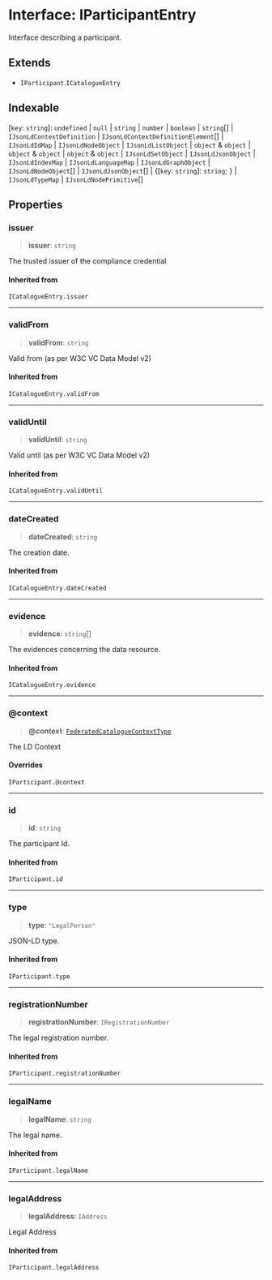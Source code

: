 # Interface: IParticipantEntry

Interface describing a participant.

## Extends

- `IParticipant`.`ICatalogueEntry`

## Indexable

\[`key`: `string`\]: `undefined` \| `null` \| `string` \| `number` \| `boolean` \| `string`[] \| `IJsonLdContextDefinition` \| `IJsonLdContextDefinitionElement`[] \| `IJsonLdIdMap` \| `IJsonLdNodeObject` \| `IJsonLdListObject` \| `object` & `object` \| `object` & `object` \| `object` & `object` \| `IJsonLdSetObject` \| `IJsonLdJsonObject` \| `IJsonLdIndexMap` \| `IJsonLdLanguageMap` \| `IJsonLdGraphObject` \| `IJsonLdNodeObject`[] \| `IJsonLdJsonObject`[] \| \{[`key`: `string`]: `string`; \} \| `IJsonLdTypeMap` \| `IJsonLdNodePrimitive`[]

## Properties

### issuer

> **issuer**: `string`

The trusted issuer of the compliance credential

#### Inherited from

`ICatalogueEntry.issuer`

***

### validFrom

> **validFrom**: `string`

Valid from (as per W3C VC Data Model v2)

#### Inherited from

`ICatalogueEntry.validFrom`

***

### validUntil

> **validUntil**: `string`

Valid until (as per W3C VC Data Model v2)

#### Inherited from

`ICatalogueEntry.validUntil`

***

### dateCreated

> **dateCreated**: `string`

The creation date.

#### Inherited from

`ICatalogueEntry.dateCreated`

***

### evidence

> **evidence**: `string`[]

The evidences concerning the data resource.

#### Inherited from

`ICatalogueEntry.evidence`

***

### @context

> **@context**: [`FederatedCatalogueContextType`](../type-aliases/FederatedCatalogueContextType.md)

The LD Context

#### Overrides

`IParticipant.@context`

***

### id

> **id**: `string`

The participant Id.

#### Inherited from

`IParticipant.id`

***

### type

> **type**: `"LegalPerson"`

JSON-LD type.

#### Inherited from

`IParticipant.type`

***

### registrationNumber

> **registrationNumber**: `IRegistrationNumber`

The legal registration number.

#### Inherited from

`IParticipant.registrationNumber`

***

### legalName

> **legalName**: `string`

The legal name.

#### Inherited from

`IParticipant.legalName`

***

### legalAddress

> **legalAddress**: `IAddress`

Legal Address

#### Inherited from

`IParticipant.legalAddress`

